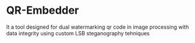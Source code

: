 # QR-Embedder
It a tool designed for dual watermarking qr code in image processing with data integrity using custom LSB steganography tehniques
